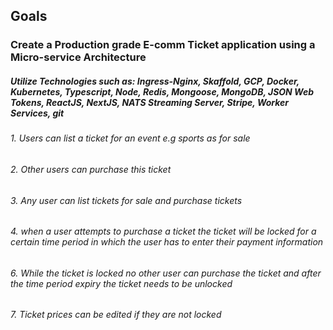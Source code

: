 ## Goals

### Create a Production grade E-comm Ticket application using a Micro-service Architecture

##### Utilize Technologies such as: Ingress-Nginx, Skaffold, GCP, Docker, Kubernetes, Typescript, Node, Redis, Mongoose, MongoDB, JSON Web Tokens, ReactJS, NextJS, NATS Streaming Server, Stripe, Worker Services, git

###### 1. Users can list a ticket for an event e.g sports as for sale

###### 2. Other users can purchase this ticket

###### 3. Any user can list tickets for sale and purchase tickets

###### 4. when a user attempts to purchase a ticket the ticket will be locked for a certain time period in which the user has to enter their payment information

###### 6. While the ticket is locked no other user can purchase the ticket and after the time period expiry the ticket needs to be unlocked

###### 7. Ticket prices can be edited if they are not locked
